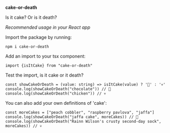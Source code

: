 **cake-or-death**

Is it cake? Or is it death?

_Recommended usage in your React app_

Import the package by running:

`npm i cake-or-death`

Add an import to your tsx component:

`import {isItCake} from "cake-or-death"`

Test the import, is it cake or it death?

`const showCakeOrDeath = (value: string) => isItCake(value) ? '🎂' : '💀'
console.log(showCakeOrDeath("chocolate")) // 🎂
console.log(showCakeOrDeath("chicken")) // 💀`

You can also add your own definitions of 'cake':

`const moreCakes = ["peach cobbler", "raspberry pavlova", "jaffa"]
console.log(showCakeOrDeath("jaffa cake", moreCakes)) // 🎂
console.log(showCakeOrDeath("Rainn Wilson's crusty second-day sock", moreCakes)) // 💀`
